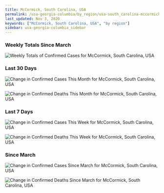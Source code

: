 ```yaml
---
title: McCormick, South Carolina, USA
permalink: /usa-georgia-columbia/by_region/usa-south_carolina-mccormick-by_region.html
last_updated: Nov 3, 2020
keywords: ["McCormick, South Carolina, USA", "by region"]
sidebar: usa-georgia-columbia_sidebar
---
```


<h3>Weekly Totals Since March</h3>

![Weekly Totals of Confirmed Cases for McCormick, South Carolina, USA](/covid_tracker/images/graphs/usa-south_carolina-mccormick-weekly_totals_graph.png)

<h3>Last 30 Days</h3>

![Change in Confirmed Cases This Month for McCormick, South Carolina, USA](/covid_tracker/images/graphs/usa-south_carolina-mccormick-delta_confirmed-30_days_graph.png)

![Change in Confirmed Deaths This Month for McCormick, South Carolina, USA](/covid_tracker/images/graphs/usa-south_carolina-mccormick-delta_deaths-30_days_graph.png)

<h3>Last 7 Days</h3>

![Change in Confirmed Cases This Week for McCormick, South Carolina, USA](/covid_tracker/images/graphs/usa-south_carolina-mccormick-delta_confirmed-7_days_graph.png)

![Change in Confirmed Deaths This Week for McCormick, South Carolina, USA](/covid_tracker/images/graphs/usa-south_carolina-mccormick-delta_deaths-7_days_graph.png)

<h3>Since March</h3>

![Change in Confirmed Cases Since March for McCormick, South Carolina, USA](/covid_tracker/images/graphs/usa-south_carolina-mccormick-delta_confirmed-since_march_graph.png)

![Change in Confirmed Deaths Since March for McCormick, South Carolina, USA](/covid_tracker/images/graphs/usa-south_carolina-mccormick-delta_deaths-since_march_graph.png)
